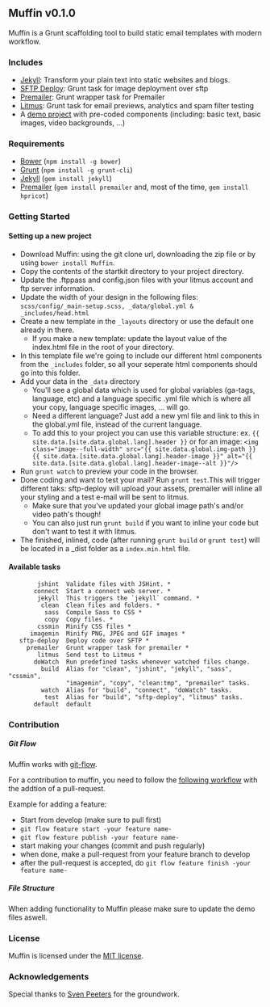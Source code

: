 ## Muffin v0.1.0

Muffin is a Grunt scaffolding tool to build static email templates with modern workflow.

### Includes

- [Jekyll](http://jekyllrb.com/): Transform your plain text into static websites and blogs.
- [SFTP Deploy](https://github.com/thrashr888/grunt-sftp-deploy): Grunt task for image deployment over sftp
- [Premailer](http://premailer.dialect.ca/): Grunt wrapper task for Premailer
- [Litmus](https://litmus.com/): Grunt task for email previews, analytics and spam filter testing
- A [demo project](/demo) with pre-coded components (including: basic text, basic images, video backgrounds, ...)

### Requirements

- [Bower](http://bower.io/) (`npm install -g bower`)
- [Grunt](http://gruntjs.com/) (`npm install -g grunt-cli`)
- [Jekyll](http://jekyllrb.com/) (`gem install jekyll`)
- [Premailer](http://premailer.dialect.ca/) (`gem install premailer` and, most of the time, `gem install hpricot`)


### Getting Started

#### Setting up a new project
- Download Muffin: using the git clone url, downloading the zip file or by using `bower install Muffin`.
- Copy the contents of the startkit directory to your project directory.
- Update the .ftppass and config.json files with your litmus account and ftp server information.
- Update the width of your design in the following files: `scss/config/_main-setup.scss, _data/global.yml & _includes/head.html`
- Create a new template in the `_layouts` directory or use the default one already in there.
  - If you make a new template: update the layout value of the index.html file in the root of your directory.
- In this template file we're going to include our different html components from the `_includes` folder, so all your seperate html components should go into this folder.
- Add your data in the `_data` directory
  - You'll see a global data which is used for global variables (ga-tags, language, etc) and a language specific .yml file which is where all your copy, language specific images, ... will go.
  - Need a different language? Just add a new yml file and link to this in the global.yml file, instead of the current language.
  - To add this to your project you can use this variable structure:
    ex. `{{ site.data.[site.data.global.lang].header }}` or for an image: `<img class="image--full-width" src="{{ site.data.global.img-path }}{{ site.data.[site.data.global.lang].header-image }}" alt="{{ site.data.[site.data.global.lang].header-image--alt }}"/>`
- Run `grunt watch` to preview your code in the browser.
- Done coding and want to test your mail? Run `grunt test`.This will trigger different taks: sftp-deploy will upload your assets, premailer will inline all your styling and a test e-mail will be sent to litmus.
  - Make sure that you've updated your global image path's and/or video path's though!
  - You can also just run `grunt build` if you want to inline your code but don't want to test it with litmus.
- The finished, inlined, code (after running `grunt build` or `grunt test`) will be located in a _dist folder as a `index.min.html` file.

#### Available tasks
```
        jshint  Validate files with JSHint. *
       connect  Start a connect web server. *
        jekyll  This triggers the `jekyll` command. *
         clean  Clean files and folders. *
          sass  Compile Sass to CSS *
          copy  Copy files. *
        cssmin  Minify CSS files *
      imagemin  Minify PNG, JPEG and GIF images *
   sftp-deploy  Deploy code over SFTP *
     premailer  Grunt wrapper task for premailer *
        litmus  Send test to Litmus *
       doWatch  Run predefined tasks whenever watched files change.
         build  Alias for "clean", "jshint", "jekyll", "sass", "cssmin",
                "imagemin", "copy", "clean:tmp", "premailer" tasks.
         watch  Alias for "build", "connect", "doWatch" tasks.
          test  Alias for "build", "sftp-deploy", "litmus" tasks.
       default  default
```


### Contribution

##### Git Flow
Muffin works with [git-flow](https://github.com/nvie/gitflow).

For a contribution to muffin, you need to follow the [following workflow](https://github.com/nvie/gitflow#initialization) with the addtion of a pull-request.

Example for adding a feature:
- Start from develop (make sure to pull first)
- `git flow feature start -your feature name-`
- `git flow feature publish -your feature name-`
- start making your changes (commit and push regularly)
- when done, make a pull-request from your feature branch to develop
- after the pull-request is accepted, do `git flow feature finish -your feature name-`

##### File Structure
When adding functionality to Muffin please make sure to update the demo files aswell.

### License
Muffin is licensed under the [MIT license](http://opensource.org/licenses/MIT).

### Acknowledgements
Special thanks to [Sven Peeters](https://github.com/svenpeeters) for the groundwork.
